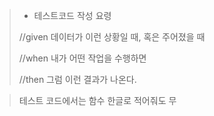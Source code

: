 > - 테스트코드 작성 요령
> 
> //given  데이터가 이런 상황일 때, 혹은 주어졌을 때
> 
> //when   내가 어떤 작업을 수행하면
> 
> //then   그럼 이런 결과가 나온다.

> 테스트 코드에서는 함수 한글로 적어줘도 무
 

